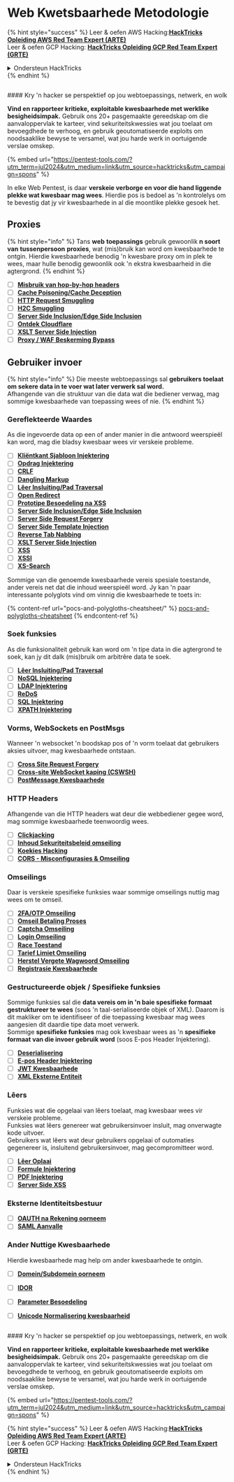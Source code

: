 # Web Kwetsbaarhede Metodologie

{% hint style="success" %}
Leer & oefen AWS Hacking:<img src="/.gitbook/assets/arte.png" alt="" data-size="line">[**HackTricks Opleiding AWS Red Team Expert (ARTE)**](https://training.hacktricks.xyz/courses/arte)<img src="/.gitbook/assets/arte.png" alt="" data-size="line">\
Leer & oefen GCP Hacking: <img src="/.gitbook/assets/grte.png" alt="" data-size="line">[**HackTricks Opleiding GCP Red Team Expert (GRTE)**<img src="/.gitbook/assets/grte.png" alt="" data-size="line">](https://training.hacktricks.xyz/courses/grte)

<details>

<summary>Ondersteun HackTricks</summary>

* Kyk na die [**subskripsie planne**](https://github.com/sponsors/carlospolop)!
* **Sluit aan by die** 💬 [**Discord groep**](https://discord.gg/hRep4RUj7f) of die [**telegram groep**](https://t.me/peass) of **volg** ons op **Twitter** 🐦 [**@hacktricks\_live**](https://twitter.com/hacktricks\_live)**.**
* **Deel hacking truuks deur PRs in te dien na die** [**HackTricks**](https://github.com/carlospolop/hacktricks) en [**HackTricks Cloud**](https://github.com/carlospolop/hacktricks-cloud) github repos.

</details>
{% endhint %}

<figure><img src="/.gitbook/assets/pentest-tools.svg" alt=""><figcaption></figcaption></figure>

#### Kry 'n hacker se perspektief op jou webtoepassings, netwerk, en wolk

**Vind en rapporteer kritieke, exploitable kwesbaarhede met werklike besigheidsimpak.** Gebruik ons 20+ pasgemaakte gereedskap om die aanvaloppervlak te karteer, vind sekuriteitskwessies wat jou toelaat om bevoegdhede te verhoog, en gebruik geoutomatiseerde exploits om noodsaaklike bewyse te versamel, wat jou harde werk in oortuigende verslae omskep.

{% embed url="https://pentest-tools.com/?utm_term=jul2024&utm_medium=link&utm_source=hacktricks&utm_campaign=spons" %}


In elke Web Pentest, is daar **verskeie verborge en voor die hand liggende plekke wat kwesbaar mag wees**. Hierdie pos is bedoel as 'n kontrolelys om te bevestig dat jy vir kwesbaarhede in al die moontlike plekke gesoek het.

## Proxies

{% hint style="info" %}
Tans **web** **toepassings** gebruik gewoonlik **n soort van** **tussenpersoon** **proxies**, wat (mis)bruik kan word om kwesbaarhede te ontgin. Hierdie kwesbaarhede benodig 'n kwesbare proxy om in plek te wees, maar hulle benodig gewoonlik ook 'n ekstra kwesbaarheid in die agtergrond.
{% endhint %}

* [ ] [**Misbruik van hop-by-hop headers**](abusing-hop-by-hop-headers.md)
* [ ] [**Cache Poisoning/Cache Deception**](cache-deception/)
* [ ] [**HTTP Request Smuggling**](http-request-smuggling/)
* [ ] [**H2C Smuggling**](h2c-smuggling.md)
* [ ] [**Server Side Inclusion/Edge Side Inclusion**](server-side-inclusion-edge-side-inclusion-injection.md)
* [ ] [**Ontdek Cloudflare**](../network-services-pentesting/pentesting-web/uncovering-cloudflare.md)
* [ ] [**XSLT Server Side Injection**](xslt-server-side-injection-extensible-stylesheet-language-transformations.md)
* [ ] [**Proxy / WAF Beskerming Bypass**](proxy-waf-protections-bypass.md)

## **Gebruiker invoer**

{% hint style="info" %}
Die meeste webtoepassings sal **gebruikers toelaat om sekere data in te voer wat later verwerk sal word.**\
Afhangende van die struktuur van die data wat die bediener verwag, mag sommige kwesbaarhede van toepassing wees of nie.
{% endhint %}

### **Gereflekteerde Waardes**

As die ingevoerde data op een of ander manier in die antwoord weerspieël kan word, mag die bladsy kwesbaar wees vir verskeie probleme.

* [ ] [**Kliëntkant Sjabloon Injektering**](client-side-template-injection-csti.md)
* [ ] [**Opdrag Injektering**](command-injection.md)
* [ ] [**CRLF**](crlf-0d-0a.md)
* [ ] [**Dangling Markup**](dangling-markup-html-scriptless-injection/)
* [ ] [**Lêer Insluiting/Pad Traversal**](file-inclusion/)
* [ ] [**Open Redirect**](open-redirect.md)
* [ ] [**Prototipe Besoedeling na XSS**](deserialization/nodejs-proto-prototype-pollution/#client-side-prototype-pollution-to-xss)
* [ ] [**Server Side Inclusion/Edge Side Inclusion**](server-side-inclusion-edge-side-inclusion-injection.md)
* [ ] [**Server Side Request Forgery**](ssrf-server-side-request-forgery/)
* [ ] [**Server Side Template Injection**](ssti-server-side-template-injection/)
* [ ] [**Reverse Tab Nabbing**](reverse-tab-nabbing.md)
* [ ] [**XSLT Server Side Injection**](xslt-server-side-injection-extensible-stylesheet-language-transformations.md)
* [ ] [**XSS**](xss-cross-site-scripting/)
* [ ] [**XSSI**](xssi-cross-site-script-inclusion.md)
* [ ] [**XS-Search**](xs-search/)

Sommige van die genoemde kwesbaarhede vereis spesiale toestande, ander vereis net dat die inhoud weerspieël word. Jy kan 'n paar interessante polyglots vind om vinnig die kwesbaarhede te toets in:

{% content-ref url="pocs-and-polygloths-cheatsheet/" %}
[pocs-and-polygloths-cheatsheet](pocs-and-polygloths-cheatsheet/)
{% endcontent-ref %}

### **Soek funksies**

As die funksionaliteit gebruik kan word om 'n tipe data in die agtergrond te soek, kan jy dit dalk (mis)bruik om arbitrêre data te soek.

* [ ] [**Lêer Insluiting/Pad Traversal**](file-inclusion/)
* [ ] [**NoSQL Injektering**](nosql-injection.md)
* [ ] [**LDAP Injektering**](ldap-injection.md)
* [ ] [**ReDoS**](regular-expression-denial-of-service-redos.md)
* [ ] [**SQL Injektering**](sql-injection/)
* [ ] [**XPATH Injektering**](xpath-injection.md)

### **Vorms, WebSockets en PostMsgs**

Wanneer 'n websocket 'n boodskap pos of 'n vorm toelaat dat gebruikers aksies uitvoer, mag kwesbaarhede ontstaan.

* [ ] [**Cross Site Request Forgery**](csrf-cross-site-request-forgery.md)
* [ ] [**Cross-site WebSocket kaping (CSWSH)**](websocket-attacks.md)
* [ ] [**PostMessage Kwesbaarhede**](postmessage-vulnerabilities/)

### **HTTP Headers**

Afhangende van die HTTP headers wat deur die webbediener gegee word, mag sommige kwesbaarhede teenwoordig wees.

* [ ] [**Clickjacking**](clickjacking.md)
* [ ] [**Inhoud Sekuriteitsbeleid omseiling**](content-security-policy-csp-bypass/)
* [ ] [**Koekies Hacking**](hacking-with-cookies/)
* [ ] [**CORS - Misconfigurasies & Omseiling**](cors-bypass.md)

### **Omseilings**

Daar is verskeie spesifieke funksies waar sommige omseilings nuttig mag wees om te omseil.

* [ ] [**2FA/OTP Omseiling**](2fa-bypass.md)
* [ ] [**Omseil Betaling Proses**](bypass-payment-process.md)
* [ ] [**Captcha Omseiling**](captcha-bypass.md)
* [ ] [**Login Omseiling**](login-bypass/)
* [ ] [**Race Toestand**](race-condition.md)
* [ ] [**Tarief Limiet Omseiling**](rate-limit-bypass.md)
* [ ] [**Herstel Vergete Wagwoord Omseiling**](reset-password.md)
* [ ] [**Registrasie Kwesbaarhede**](registration-vulnerabilities.md)

### **Gestructureerde objek / Spesifieke funksies**

Sommige funksies sal die **data vereis om in 'n baie spesifieke formaat gestruktureer te wees** (soos 'n taal-serialiseerde objek of XML). Daarom is dit makliker om te identifiseer of die toepassing kwesbaar mag wees aangesien dit daardie tipe data moet verwerk.\
Sommige **spesifieke funksies** mag ook kwesbaar wees as 'n **spesifieke formaat van die invoer gebruik word** (soos E-pos Header Injektering).

* [ ] [**Deserialisering**](deserialization/)
* [ ] [**E-pos Header Injektering**](email-injections.md)
* [ ] [**JWT Kwesbaarhede**](hacking-jwt-json-web-tokens.md)
* [ ] [**XML Eksterne Entiteit**](xxe-xee-xml-external-entity.md)

### Lêers

Funksies wat die opgelaai van lêers toelaat, mag kwesbaar wees vir verskeie probleme.\
Funksies wat lêers genereer wat gebruikersinvoer insluit, mag onverwagte kode uitvoer.\
Gebruikers wat lêers wat deur gebruikers opgelaai of outomaties gegenereer is, insluitend gebruikersinvoer, mag gecompromitteer word.

* [ ] [**Lêer Oplaai**](file-upload/)
* [ ] [**Formule Injektering**](formula-csv-doc-latex-ghostscript-injection.md)
* [ ] [**PDF Injektering**](xss-cross-site-scripting/pdf-injection.md)
* [ ] [**Server Side XSS**](xss-cross-site-scripting/server-side-xss-dynamic-pdf.md)

### **Eksterne Identiteitsbestuur**

* [ ] [**OAUTH na Rekening oorneem**](oauth-to-account-takeover.md)
* [ ] [**SAML Aanvalle**](saml-attacks/)

### **Ander Nuttige Kwesbaarhede**

Hierdie kwesbaarhede mag help om ander kwesbaarhede te ontgin.

* [ ] [**Domein/Subdomein oorneem**](domain-subdomain-takeover.md)
* [ ] [**IDOR**](idor.md)
* [ ] [**Parameter Besoedeling**](parameter-pollution.md)
* [ ] [**Unicode Normalisering kwesbaarheid**](unicode-injection/)


<figure><img src="/.gitbook/assets/pentest-tools.svg" alt=""><figcaption></figcaption></figure>

#### Kry 'n hacker se perspektief op jou webtoepassings, netwerk, en wolk

**Vind en rapporteer kritieke, exploitable kwesbaarhede met werklike besigheidsimpak.** Gebruik ons 20+ pasgemaakte gereedskap om die aanvaloppervlak te karteer, vind sekuriteitskwessies wat jou toelaat om bevoegdhede te verhoog, en gebruik geoutomatiseerde exploits om noodsaaklike bewyse te versamel, wat jou harde werk in oortuigende verslae omskep.

{% embed url="https://pentest-tools.com/?utm_term=jul2024&utm_medium=link&utm_source=hacktricks&utm_campaign=spons" %}


{% hint style="success" %}
Leer & oefen AWS Hacking:<img src="/.gitbook/assets/arte.png" alt="" data-size="line">[**HackTricks Opleiding AWS Red Team Expert (ARTE)**](https://training.hacktricks.xyz/courses/arte)<img src="/.gitbook/assets/arte.png" alt="" data-size="line">\
Leer & oefen GCP Hacking: <img src="/.gitbook/assets/grte.png" alt="" data-size="line">[**HackTricks Opleiding GCP Red Team Expert (GRTE)**<img src="/.gitbook/assets/grte.png" alt="" data-size="line">](https://training.hacktricks.xyz/courses/grte)

<details>

<summary>Ondersteun HackTricks</summary>

* Kyk na die [**subskripsie planne**](https://github.com/sponsors/carlospolop)!
* **Sluit aan by die** 💬 [**Discord groep**](https://discord.gg/hRep4RUj7f) of die [**telegram groep**](https://t.me/peass) of **volg** ons op **Twitter** 🐦 [**@hacktricks\_live**](https://twitter.com/hacktricks\_live)**.**
* **Deel hacking truuks deur PRs in te dien na die** [**HackTricks**](https://github.com/carlospolop/hacktricks) en [**HackTricks Cloud**](https://github.com/carlospolop/hacktricks-cloud) github repos.

</details>
{% endhint %}
